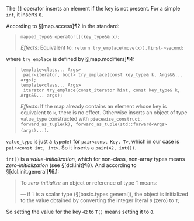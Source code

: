 The `[]` operator inserts an element if the key is not present. For a simple `int`, it inserts `0`.

According to §[map.access]¶2 in the standard:

> ```
> mapped_type& operator[](key_type&& x);
> ```
>
> *Effects*: Equivalent to: `return try_emplace(move(x)).first->second;`

where `try_emplace` is defined by §[map.modifiers]¶4:

> ```
> template<class... Args>
>  pair<iterator, bool> try_emplace(const key_type& k, Args&&... args);
> template<class... Args>
>  iterator try_emplace(const_iterator hint, const key_type& k, Args&&... args);
> ```
>
> *Effects*: If the map already contains an element whose key is equivalent to `k`, there is no effect. Otherwise inserts an object of type `value_type` constructed with `piecewise_construct, forward_as_tuple(k), forward_as_tuple(std::forward<Args>(args)...)`.

`value_type` is just a `typedef` for `pair<const Key, T>`, which in our case is `pair<const int, int>`. So it inserts a `pair(42, int())`.

`int()` is a *value-initialization*, which for non-class, non-array types means *zero-initialization* (see §[dcl.init]¶8). And according to §[dcl.init.general]¶6.1:

> To *zero-initialize* an object or reference of type `T` means:
>
> — if `T` is a scalar type (§[basic.types.general]), the object is initialized to the value obtained by converting the integer literal `0` (zero) to `T`;

So setting the value for the key `42` to `T()` means setting it to `0`.